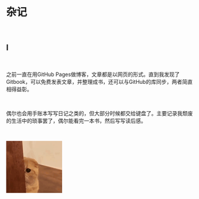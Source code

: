 # 杂记

<br>

## I

<br>

之前一直在用GitHub Pages做博客，文章都是以网页的形式。直到我发现了Gitbook，可以免费发表文章，并整理成书，还可以与GitHub的库同步，两者简直相得益彰。

<br>

偶尔也会用手账本写写日记之类的，但大部分时候都交给键盘了。主要记录我颓废的生活中的琐事罢了，偶尔能看完一本书，然后写写读后感。

<br>

![](resource/IMG_4377.GIF)

